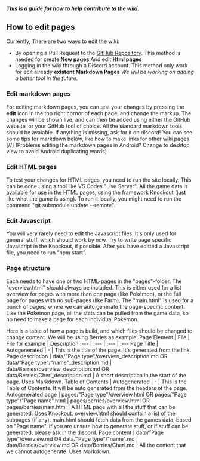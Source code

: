 ##### This is a guide for how to help contribute to the wiki.

## How to edit pages
Currently, There are two ways to edit the wiki:
* By opening a Pull Request to the [GitHub Repository](https://github.com/pokeclicker/pokeclicker-wiki). This method is needed for create **New pages** And edit **Html pages**
* Logging in the wiki through a Discord account. This method only work for edit already **existent Markdown Pages**
*We will be working on adding a better tool in the future.*

### Edit markdown pages
For editing markdown pages, you can test your changes by pressing the **edit** icon in the top right cornor of each page, and change the markup.
The changes will be shown live, and can then be added using either the GitHub website, or your GitHub tool of choice.
All the standard markdown tools should be avaiable. If anything is missing, ask for it on discord!
You can see some tips for markdown below, like how to make links for other wiki pages.
[//] (Problems editing the markdown pages in Android? Change to desktop view to avoid Android duplicating words)

### Edit HTML pages
To test your changes for HTML pages, you need to run the site locally. This can be done using a tool like VS Codes "Live Server".
All the game data is available for use in the HTML pages, using the framework Knockout (just like what the game is using).
To run it locally, you might need to run the command "git submodule update --remote".

### Edit Javascript
You will very rarely need to edit the Javascript files. It's only used for general stuff, which should work by now.
Try to write page specific Javascript in the Knockout, if possible.
After you have editted a Javascript file, you need to run "npm start".

### Page structure
Each needs to have one or two HTML-pages in the "pages"-folder. The "overview.html" should always be included. This is either used for a list overview for pages with more than one page (like Pokémon), or the full page for pages with no sub-pages (like Farm).
The "main.html" is used for a bunch of pages, where we can auto generate the page-specific content. Like the Pokémon page, all the stats can be pulled from the game data, so no need to make a page for each individual Pokémon.

Here is a table of how a page is build, and which files should be changed to change content. We will be using Berries as example:
Page Element | File | File for example | Description
:--- | :--- | :--- | :---
Page Title | Autogenerated | - | This is the title of the page. It's generated from the link.
Page description | data/"Page type"/overview_description.md OR data/"Page type"/"name"_description.md | data/Berries/overview_description.md OR data/Berries/Cheri_description.md | A short description in the start of the page. Uses Markdown.
Table of Contents | Autogenerated | - | This is the Table of Contents. It will be auto generated from the headers of the page.
Autogenerated page | pages/"Page type"/overview.html OR pages/"Page type"/"Page name".html | pages/berries/overview.html OR pages/berries/main.html | A HTML page with all the stuff that can be generated. Uses Knockout. overview.html should contain a list of the subpages (if any). main.html should fetch data from the games data, based on "Page name". If you are unsure how to generate stuff, or if stuff can be generated, please ask in the discord.
Page content | data/"Page type"/overview.md OR data/"Page type"/"name".md | data/Berries/overview.md OR data/Berries/Cheri.md | All the content that we cannot autogenerate. Uses Markdown.